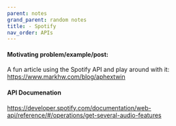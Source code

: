 ```yaml
---
parent: notes 
grand_parent: random notes 
title: - Spotify 
nav_order: APIs 
---
```


#### Motivating problem/example/post:
A fun article using the Spotify API and play around with it:
https://www.markhw.com/blog/aphextwin


#### API Documenation
https://developer.spotify.com/documentation/web-api/reference/#/operations/get-several-audio-features